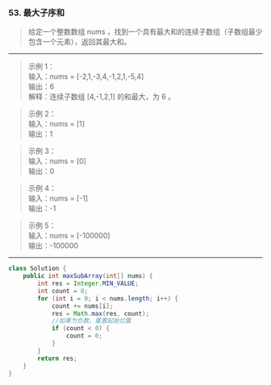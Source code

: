### 53. 最大子序和

>给定一个整数数组 nums ，找到一个具有最大和的连续子数组（子数组最少包含一个元素），返回其最大和。
***
>示例 1：  
>输入：nums = [-2,1,-3,4,-1,2,1,-5,4]  
>输出：6  
>解释：连续子数组 [4,-1,2,1] 的和最大，为 6 。  

>示例 2：  
>输入：nums = [1]  
>输出：1  

>示例 3：  
>输入：nums = [0]  
>输出：0  

>示例 4：  
>输入：nums = [-1]  
>输出：-1  

>示例 5：  
>输入：nums = [-100000]  
>输出：-100000  
***
```java
class Solution {
    public int maxSubArray(int[] nums) {
        int res = Integer.MIN_VALUE;
        int count = 0;
        for (int i = 0; i < nums.length; i++) {
            count += nums[i];
            res = Math.max(res, count);
            //如果为负数，重置起始位置
            if (count < 0) {
                count = 0;
            }
        }
        return res;
    }
}
```
